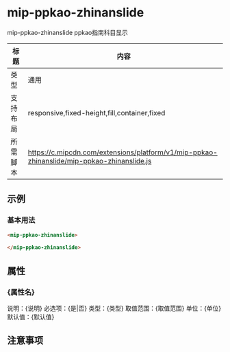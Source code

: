 # mip-ppkao-zhinanslide

mip-ppkao-zhinanslide ppkao指南科目显示

标题|内容
----|----
类型|通用
支持布局|responsive,fixed-height,fill,container,fixed
所需脚本|https://c.mipcdn.com/extensions/platform/v1/mip-ppkao-zhinanslide/mip-ppkao-zhinanslide.js

## 示例

### 基本用法
```html
<mip-ppkao-zhinanslide>
    
</mip-ppkao-zhinanslide>
```

## 属性

### {属性名}

说明：{说明}
必选项：{是|否}
类型：{类型}
取值范围：{取值范围}
单位：{单位}
默认值：{默认值}

## 注意事项

